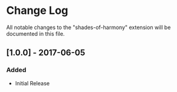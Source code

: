 # Change Log
All notable changes to the "shades-of-harmony" extension will be documented in this file.

## [1.0.0] - 2017-06-05
### Added
- Initial Release
